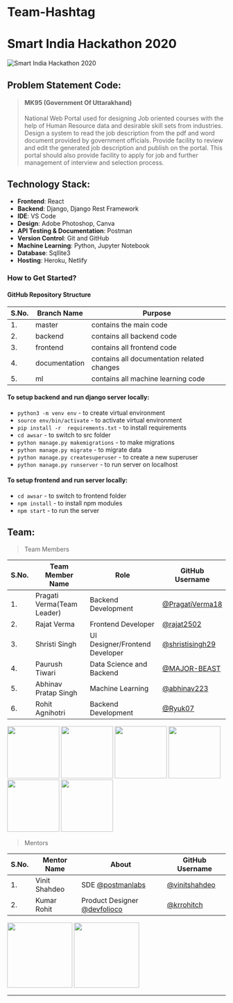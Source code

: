 # Team-Hashtag
# Smart India Hackathon 2020

![Smart India Hackathon 2020](https://static.wixstatic.com/media/b49d96_e1c665e094fe4d81818b1fdc4dd8da48~mv2.png)

## Problem Statement Code: 
> #### MK95 (Government Of Uttarakhand)
> National Web Portal used for designing Job oriented courses with the help of Human Resource data and desirable skill sets from industries. Design a system to read the job description from the pdf and word document provided by government officials. Provide facility to review and edit the generated job description and publish on the portal. This portal should also provide facility to apply for job and further management of interview and selection process.

## Technology Stack:
- **Frontend**: React
- **Backend**: Django, Django Rest Framework
- **IDE**: VS Code
- **Design**: Adobe Photoshop, Canva
- **API Testing & Documentation**: Postman
- **Version Control**: Git and GitHub
- **Machine Learning**: Python, Jupyter Notebook
- **Database**: Sqllite3
- **Hosting**: Heroku, Netlify

### How to Get Started?

#### GitHub Repository Structure

| S.No. | Branch Name | Purpose |
| --------------- | --------------- | --------------- |
| 1. | master | contains the main code  |
| 2. | backend | contains all backend code |
| 3. | frontend | contains all frontend code |
| 4. | documentation | contains all documentation related changes |
| 5. | ml | contains all machine learning code |


#### To setup backend and run django server locally:
- `python3 -m venv env` - to create virtual environment
- `source env/bin/activate` - to activate virtual environment
- `pip install -r  requirements.txt` - to install requirements
- `cd awsar` - to switch to src folder
- `python manage.py makemigrations` - to make migrations
- `python manage.py migrate` - to migrate data
- `python manage.py createsuperuser` - to create a new superuser
- `python manage.py runserver` - to run server on localhost


#### To setup frontend and run server locally:
- `cd awsar` - to switch to frontend folder
- `npm install` - to install npm modules
- `npm start` - to run the server


## Team:

> Team Members

| S.No. | Team Member Name | Role | GitHub Username |
| --------------- | --------------- | --------------- | --------------- |
| 1. | Pragati Verma(Team Leader) | Backend Development | [@PragatiVerma18](https://github.com/PragatiVerma18) |
| 2. | Rajat Verma | Frontend Developer| [@rajat2502](https://github.com/rajat2502)  |
| 3. | Shristi Singh | UI Designer/Frontend Developer | [@shristisingh29](https://github.com/shristisingh29)  |
| 4. | Paurush Tiwari | Data Science and Backend | [@MAJOR-BEAST](https://github.com/MAJOR-BEAST) |
| 5. | Abhinav Pratap Singh | Machine Learning  | [@abhinav223](https://github.com/abhinav223) |
| 6. |  Rohit Agnihotri| Backend Development | [@Ryuk07](https://github.com/Ryuk07) |

<img src="https://avatars2.githubusercontent.com/u/42115530?s=460&u=a6f9c19a67bcc69645824c5dabf75b80f22a2dc0&v=4" width=120px height=120px /></a>
<img src="https://avatars1.githubusercontent.com/u/42200276?s=460&u=d30b504999e77c96e9d81f057df96f540a38ce27&v=4" width=120px height=120px /></a>
<img src="https://avatars2.githubusercontent.com/u/44435610?s=460&u=1c974e0f0ad901fbcef1d82063939e8352e08aaf&v=4" width=120px height=120px /></a>
<img src="https://avatars2.githubusercontent.com/u/42709277?s=460&u=a7137b4d22e086023b6e4565dec15322841e939d&v=4" width=120px height=120px /></a>
<img src="https://avatars0.githubusercontent.com/u/41802554?s=400&v=4" width=120px height=120px /></a>
<img src="https://avatars0.githubusercontent.com/u/55892562?s=460&u=cc87bb15161ea0589aea39aee325be33199014db&v=4" width=120px height=120px /></a>


> Mentors

| S.No. | Mentor Name | About | GitHub Username |
| --------------- | --------------- | --------------- | --------------- |
| 1. | Vinit Shahdeo | SDE [@postmanlabs](https://github.com/postmanlabs)  | [@vinitshahdeo](https://github.com/vinitshahdeo)  |
| 2. | Kumar Rohit | Product Designer [@devfolioco](https://github.com/devfolioco) | [@krrohitch](https://github.com/krrohitch)  |

<img src="https://avatars1.githubusercontent.com/u/20594326?s=400&u=d9109b16e2ef1ac0ffc1ac95129870ff151831cd&v=4" width=150px height=150px /></a> 
<img src="https://avatars0.githubusercontent.com/u/22885068?s=460&u=afbb1e8924888dd9bc531fd69d0962e2784a484a&v=4" width=150px height=150px /></a>

---
